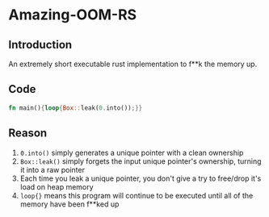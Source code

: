 # Amazing-OOM-RS

## Introduction

An extremely short executable rust implementation to f**k the memory up.

## Code

```rust
fn main(){loop{Box::leak(0.into());}}
```

## Reason

1. `0.into()` simply generates a unique pointer with a clean ownership
2. `Box::leak()` simply forgets the input unique pointer's ownership, turning it into a raw pointer
3. Each time you leak a unique pointer, you don't give a try to free/drop it's load on heap memory
4. `loop{}` means this program will continue to be executed until all of the memory have been f**ked up

